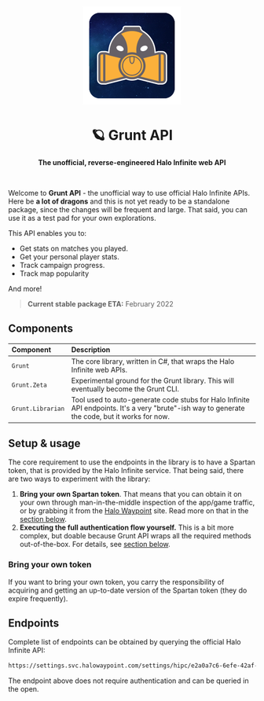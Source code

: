<div align="center">
	<img alt="Grunt API logo" src="media/grunt-logo.png" width="200" height="200" />
	<h1>🪐 Grunt API</h1>
	<p>
		<b>The unofficial, reverse-engineered Halo Infinite web API</b>
	</p>
	<br>
</div>

Welcome to **Grunt API** - the unofficial way to use official Halo Infinite APIs. Here be **a lot of dragons** and this is not yet ready to be a standalone package, since the changes will be frequent and large. That said, you can use it as a test pad for your own explorations.

This API enables you to:

- Get stats on matches you played.
- Get your personal player stats.
- Track campaign progress.
- Track map popularity

And more!

>**Current stable package ETA:** February 2022

## Components

| Component | Description |
|:----------|:------------|
| `Grunt`   | The core library, written in C#, that wraps the Halo Infinite web APIs. |
| `Grunt.Zeta` | Experimental ground for the Grunt library. This will eventually become the Grunt CLI. |
| `Grunt.Librarian` | Tool used to auto-generate code stubs for Halo Infinite API endpoints. It's a very "brute"-ish way to generate the code, but it works for now. |

## Setup & usage

The core requirement to use the endpoints in the library is to have a Spartan token, that is provided by the Halo Infinite service. That being said, there are two ways to experiment with the library:

1. **Bring your own Spartan token**. That means that you can obtain it on your own through man-in-the-middle inspection of the app/game traffic, or by grabbing it from the [Halo Waypoint](https://halowaypoint.com) site. Read more on that in the [section below](#bring-your-own-token).
2. **Executing the full authentication flow yourself.** This is a bit more complex, but doable because Grunt API wraps all the required methods out-of-the-box. For details, see [section below](#authenticate-yourself).

### Bring your own token

If you want to bring your own token, you carry the responsibility of acquiring and getting an up-to-date version of the Spartan token (they do expire frequently).

## Endpoints

Complete list of endpoints can be obtained by querying the official Halo Infinite API:

```bash
https://settings.svc.halowaypoint.com/settings/hipc/e2a0a7c6-6efe-42af-9283-c2ab73250c48
```

The endpoint above does not require authentication and can be queried in the open.
